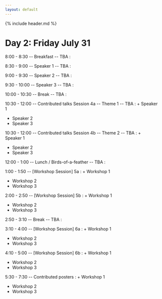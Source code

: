 ```yaml
---
layout: default
---
```


{% include header.md %}


# Day 2: Friday July 31
 
8:00 - 8:30 -- Breakfast -- TBA
:  
 
8:30 - 9:00 -- Speaker 1 -- TBA
:  
 
9:00 - 9:30 -- Speaker 2 -- TBA
:  
 
9:30 - 10:00 -- Speaker 3 -- TBA
:  
 
10:00 - 10:30 -- Break -- TBA
:  
 
10:30 - 12:00  --  Contributed talks Session 4a -- Theme 1 -- TBA
: + Speaker 1
  + Speaker 2
  + Speaker 3
 
10:30 - 12:00  --  Contributed talks Session 4b -- Theme 2 -- TBA
: + Speaker 1
  + Speaker 2
  + Speaker 3
 
12:00 - 1:00 -- Lunch / Birds-of-a-feather -- TBA
:  
 
1:00 - 1:50 -- [Workshop Session] 5a
: + Workshop 1
  + Workshop 2
  + Workshop 3
  
2:00 - 2:50 -- [Workshop Session] 5b
: + Workshop 1
  + Workshop 2
  + Workshop 3
 
2:50 - 3:10 -- Break -- TBA
:  
 
3:10 - 4:00 -- [Workshop Session] 6a
: + Workshop 1
  + Workshop 2
  + Workshop 3
 
4:10 - 5:00 -- [Workshop Session] 6b
: + Workshop 1
  + Workshop 2
  + Workshop 3
 
5:30 - 7:30 -- Contributed posters
: + Workshop 1
  + Workshop 2
  + Workshop 3
